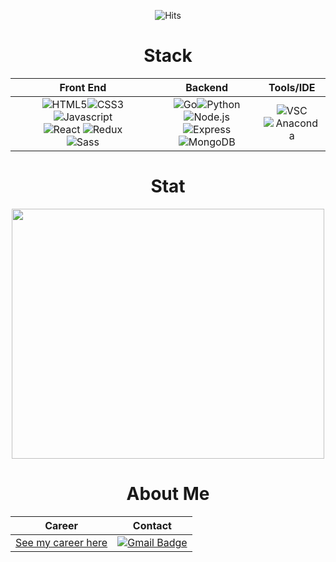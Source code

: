<div align="center">
 
 ![Hits](https://hits.seeyoufarm.com/api/count/incr/badge.svg?url=https%3A%2F%2Fgithub.com%2Fdeveloperasun%2Fhit-counter&count_bg=%2379C83D&title_bg=%23555555&icon=gnuicecat.svg&icon_color=%2379C83D&title=hits&edge_flat=false)

  
 # Stack
|Front End|Backend|Tools/IDE|
|:-------:|:-----:|:-------:|
|![HTML5](https://img.shields.io/badge/HTML-black?style=flat&logo=HTML5&logoColor=white)![CSS3](https://img.shields.io/badge/CSS-black?style=square&logo=CSS3&logoColor=white)![Javascript](https://img.shields.io/badge/Javascript-black?style=square&logo=Javascript&logoColor=white) <br/> ![React](https://img.shields.io/badge/React-white?style=square&logo=React&logoColor=black) ![Redux](https://img.shields.io/badge/Redux-white?style=square&logo=Redux&logoColor=black) <br/>![Sass](https://img.shields.io/badge/Sass-white?style=square&logo=Sass&logoColor=black)|![Go](https://img.shields.io/badge/Go-black?style=square&logo=Go&logoColor=white)![Python](https://img.shields.io/badge/Python-black?style=square&logo=Python&logoColor=white)<br/> ![Node.js](https://img.shields.io/badge/Node.js-white?style=square&logo=Javascript&logoColor=black) ![Express](https://img.shields.io/badge/Express-white?style=square&logo=Express&logoColor=black) <br/>![MongoDB](https://img.shields.io/badge/MongoDB-white?style=square&logo=MongoDB&logoColor=black)|![VSC](https://img.shields.io/badge/VScode-black?style=square&logo=VisualStudioCode&logoColor=white)<br/>![Anaconda](https://img.shields.io/badge/Anaconda-black?style=square&logo=Anaconda&logoColor=white)|


# Stat
<a href="https://wakatime.com"><img src="https://wakatime.com/share/@developerasun/cff13d30-a0b0-4e6a-8f25-0c5bbc743349.png" width=500px height=400px/></a>
  
 # About Me
|Career|Contact|
|:-----:|:------:|
|[See my career here](https://bit.ly/hello_visitor)|[![Gmail Badge](https://img.shields.io/badge/Gmail-F05032?style=flat-square&logo=Gmail&logoColor=white&link=mailto:nellow1102@gmail.com)](mailto:nellow1102@gmail.com)|
  
</div>

  

